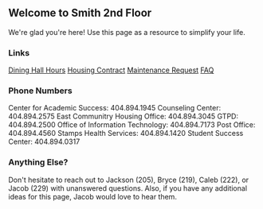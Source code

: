 ## Welcome to Smith 2nd Floor

We're glad you're here! Use this page as a resource to simplify your life.

### Links

[Dining Hall Hours](https://www.gatechdining.com/dining-choices/hoursofoperation.html)
[Housing Contract](http://housing.gatech.edu/sites/default/files/documents/Contracts/2017-2018_housing_contract.pdf)
[Maintenance Request](https://maintenance.housing.gatech.edu)
[FAQ](https://docs.google.com/document/d/1keLm5uR7hmgYyICCNjm6FAgGSy8jarYzWmm5qloqL6I/edit?usp=sharing)

### Phone Numbers

Center for Academic Success: 404.894.1945
Counseling Center: 404.894.2575
East Communitry Housing Office: 404.894.3045
GTPD: 404.894.2500
Office of Information Technology: 404.894.7173
Post Office: 404.894.4560
Stamps Health Services: 404.894.1420
Student Success Center: 404.894.0317

### Anything Else?

Don't hesitate to reach out to Jackson (205), Bryce (219), Caleb (222), or Jacob (229) with unanswered questions. Also, if you have any additional ideas for this page, Jacob would love to hear them.
